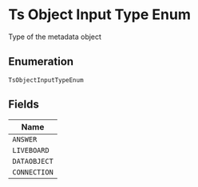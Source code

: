 
# Ts Object Input Type Enum

Type of the metadata object

## Enumeration

`TsObjectInputTypeEnum`

## Fields

| Name |
|  --- |
| `ANSWER` |
| `LIVEBOARD` |
| `DATAOBJECT` |
| `CONNECTION` |

